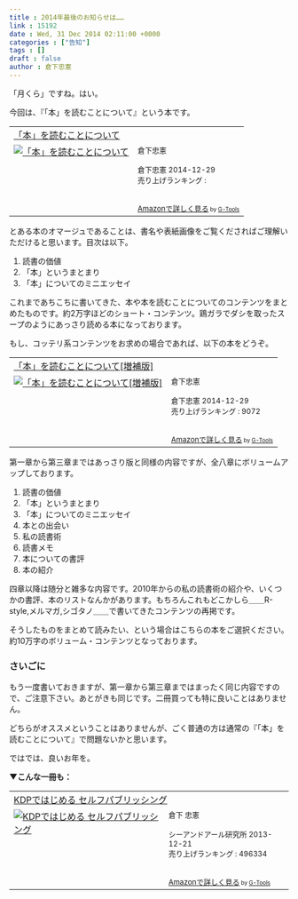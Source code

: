 ```yaml
---
title : 2014年最後のお知らせは……
link : 15192
date : Wed, 31 Dec 2014 02:11:00 +0000
categories : ["告知"]
tags : []
draft : false
author : 倉下忠憲
---
```


「月くら」ですね。はい。

今回は、『「本」を読むことについて』という本です。

<table  border="0" cellpadding="5"><tr><td colspan="2"><a href="http://www.amazon.co.jp/%E3%80%8C%E6%9C%AC%E3%80%8D%E3%82%92%E8%AA%AD%E3%82%80%E3%81%93%E3%81%A8%E3%81%AB%E3%81%A4%E3%81%84%E3%81%A6-%E5%80%89%E4%B8%8B%E5%BF%A0%E6%86%B2-ebook/dp/B00RLOJOTG%3FSubscriptionId%3D15SMZCTB9V8NGR2TW082%26tag%3Drashita1000-22%26linkCode%3Dxm2%26camp%3D2025%26creative%3D165953%26creativeASIN%3DB00RLOJOTG" target="_blank">「本」を読むことについて</a><img src="http://www.assoc-amazon.jp/e/ir?t=rashita1000-22&l=ur2&o=9" width="1" height="1" style="border: none;" alt="" /></td></tr><tr><td valign="top"><a href="http://www.amazon.co.jp/%E3%80%8C%E6%9C%AC%E3%80%8D%E3%82%92%E8%AA%AD%E3%82%80%E3%81%93%E3%81%A8%E3%81%AB%E3%81%A4%E3%81%84%E3%81%A6-%E5%80%89%E4%B8%8B%E5%BF%A0%E6%86%B2-ebook/dp/B00RLOJOTG%3FSubscriptionId%3D15SMZCTB9V8NGR2TW082%26tag%3Drashita1000-22%26linkCode%3Dxm2%26camp%3D2025%26creative%3D165953%26creativeASIN%3DB00RLOJOTG" target="_blank"><img src="http://ecx.images-amazon.com/images/I/419zZPLl9iL._SL160_.jpg" border="0" alt="「本」を読むことについて" /></a></td><td valign="top"><font size="-1">倉下忠憲 <br /><br />倉下忠憲  2014-12-29<br />売り上げランキング : <br /><br /><br /><a href="http://www.amazon.co.jp/%E3%80%8C%E6%9C%AC%E3%80%8D%E3%82%92%E8%AA%AD%E3%82%80%E3%81%93%E3%81%A8%E3%81%AB%E3%81%A4%E3%81%84%E3%81%A6-%E5%80%89%E4%B8%8B%E5%BF%A0%E6%86%B2-ebook/dp/B00RLOJOTG%3FSubscriptionId%3D15SMZCTB9V8NGR2TW082%26tag%3Drashita1000-22%26linkCode%3Dxm2%26camp%3D2025%26creative%3D165953%26creativeASIN%3DB00RLOJOTG" target="_blank">Amazonで詳しく見る</a></font><font size="-2"> by <a href="http://www.goodpic.com/mt/aws/index.html" >G-Tools</a></font></td></tr></table>

とある本のオマージュであることは、書名や表紙画像をご覧くださればご理解いただけると思います。目次は以下。

<ol>
<li>読書の価値</li>
<li>「本」というまとまり</li>
<li>「本」についてのミニエッセイ </li>
</ol>

これまであちこちに書いてきた、本や本を読むことについてのコンテンツをまとめたものです。約2万字ほどのショート・コンテンツ。鶏ガラでダシを取ったスープのようにあっさり読める本になっております。

もし、コッテリ系コンテンツをお求めの場合であれば、以下の本をどうぞ。

<table  border="0" cellpadding="5"><tr><td colspan="2"><a href="http://www.amazon.co.jp/%E3%80%8C%E6%9C%AC%E3%80%8D%E3%82%92%E8%AA%AD%E3%82%80%E3%81%93%E3%81%A8%E3%81%AB%E3%81%A4%E3%81%84%E3%81%A6-%E5%A2%97%E8%A3%9C%E7%89%88-%E5%80%89%E4%B8%8B%E5%BF%A0%E6%86%B2-ebook/dp/B00RLTCW3G%3FSubscriptionId%3D15SMZCTB9V8NGR2TW082%26tag%3Drashita1000-22%26linkCode%3Dxm2%26camp%3D2025%26creative%3D165953%26creativeASIN%3DB00RLTCW3G" target="_blank">「本」を読むことについて[増補版]</a><img src="http://www.assoc-amazon.jp/e/ir?t=rashita1000-22&l=ur2&o=9" width="1" height="1" style="border: none;" alt="" /></td></tr><tr><td valign="top"><a href="http://www.amazon.co.jp/%E3%80%8C%E6%9C%AC%E3%80%8D%E3%82%92%E8%AA%AD%E3%82%80%E3%81%93%E3%81%A8%E3%81%AB%E3%81%A4%E3%81%84%E3%81%A6-%E5%A2%97%E8%A3%9C%E7%89%88-%E5%80%89%E4%B8%8B%E5%BF%A0%E6%86%B2-ebook/dp/B00RLTCW3G%3FSubscriptionId%3D15SMZCTB9V8NGR2TW082%26tag%3Drashita1000-22%26linkCode%3Dxm2%26camp%3D2025%26creative%3D165953%26creativeASIN%3DB00RLTCW3G" target="_blank"><img src="http://ecx.images-amazon.com/images/I/41firnFXI5L._SL160_.jpg" border="0" alt="「本」を読むことについて[増補版]" /></a></td><td valign="top"><font size="-1">倉下忠憲 <br /><br />倉下忠憲  2014-12-29<br />売り上げランキング : 9072<br /><br /><br /><a href="http://www.amazon.co.jp/%E3%80%8C%E6%9C%AC%E3%80%8D%E3%82%92%E8%AA%AD%E3%82%80%E3%81%93%E3%81%A8%E3%81%AB%E3%81%A4%E3%81%84%E3%81%A6-%E5%A2%97%E8%A3%9C%E7%89%88-%E5%80%89%E4%B8%8B%E5%BF%A0%E6%86%B2-ebook/dp/B00RLTCW3G%3FSubscriptionId%3D15SMZCTB9V8NGR2TW082%26tag%3Drashita1000-22%26linkCode%3Dxm2%26camp%3D2025%26creative%3D165953%26creativeASIN%3DB00RLTCW3G" target="_blank">Amazonで詳しく見る</a></font><font size="-2"> by <a href="http://www.goodpic.com/mt/aws/index.html" >G-Tools</a></font></td></tr></table>

第一章から第三章まではあっさり版と同様の内容ですが、全八章にボリュームアップしております。

<ol>
<li>読書の価値</li>
<li>「本」というまとまり</li>
<li>「本」についてのミニエッセイ</li>
<li>本との出会い</li>
<li>私の読書術</li>
<li>読書メモ</li>
<li>本についての書評</li>
<li>本の紹介</li>
</ol>

四章以降は随分と雑多な内容です。2010年からの私の読書術の紹介や、いくつかの書評、本のリストなんかがあります。もちろんこれもどこかしら＿＿R-style,メルマガ,シゴタノ＿＿で書いてきたコンテンツの再掲です。

そうしたものをまとめて読みたい、という場合はこちらの本をご選択ください。約10万字のボリューム・コンテンツとなっております。

<H3>さいごに</H3>

もう一度書いておきますが、第一章から第三章まではまったく同じ内容ですので、ご注意下さい。あとがきも同じです。二冊買っても特に良いことはありません。

どちらがオススメということはありませんが、ごく普通の方は通常の『「本」を読むことについて』で問題ないかと思います。

ではでは、良いお年を。

<strong>▼こんな一冊も：</strong>

<table  border="0" cellpadding="5"><tr><td colspan="2"><a href="http://www.amazon.co.jp/KDP%E3%81%A7%E3%81%AF%E3%81%98%E3%82%81%E3%82%8B-%E3%82%BB%E3%83%AB%E3%83%95%E3%83%91%E3%83%96%E3%83%AA%E3%83%83%E3%82%B7%E3%83%B3%E3%82%B0-%E5%80%89%E4%B8%8B-%E5%BF%A0%E6%86%B2/dp/4863541384%3FSubscriptionId%3D15SMZCTB9V8NGR2TW082%26tag%3Drashita1000-22%26linkCode%3Dxm2%26camp%3D2025%26creative%3D165953%26creativeASIN%3D4863541384" target="_blank">KDPではじめる セルフパブリッシング</a><img src="http://www.assoc-amazon.jp/e/ir?t=rashita1000-22&l=ur2&o=9" width="1" height="1" style="border: none;" alt="" /></td></tr><tr><td valign="top"><a href="http://www.amazon.co.jp/KDP%E3%81%A7%E3%81%AF%E3%81%98%E3%82%81%E3%82%8B-%E3%82%BB%E3%83%AB%E3%83%95%E3%83%91%E3%83%96%E3%83%AA%E3%83%83%E3%82%B7%E3%83%B3%E3%82%B0-%E5%80%89%E4%B8%8B-%E5%BF%A0%E6%86%B2/dp/4863541384%3FSubscriptionId%3D15SMZCTB9V8NGR2TW082%26tag%3Drashita1000-22%26linkCode%3Dxm2%26camp%3D2025%26creative%3D165953%26creativeASIN%3D4863541384" target="_blank"><img src="http://ecx.images-amazon.com/images/I/51XYQ5BxD0L._SL160_.jpg" border="0" alt="KDPではじめる セルフパブリッシング" /></a></td><td valign="top"><font size="-1">倉下 忠憲 <br /><br />シーアンドアール研究所  2013-12-21<br />売り上げランキング : 496334<br /><br /><br /><a href="http://www.amazon.co.jp/KDP%E3%81%A7%E3%81%AF%E3%81%98%E3%82%81%E3%82%8B-%E3%82%BB%E3%83%AB%E3%83%95%E3%83%91%E3%83%96%E3%83%AA%E3%83%83%E3%82%B7%E3%83%B3%E3%82%B0-%E5%80%89%E4%B8%8B-%E5%BF%A0%E6%86%B2/dp/4863541384%3FSubscriptionId%3D15SMZCTB9V8NGR2TW082%26tag%3Drashita1000-22%26linkCode%3Dxm2%26camp%3D2025%26creative%3D165953%26creativeASIN%3D4863541384" target="_blank">Amazonで詳しく見る</a></font><font size="-2"> by <a href="http://www.goodpic.com/mt/aws/index.html" >G-Tools</a></font></td></tr></table>
